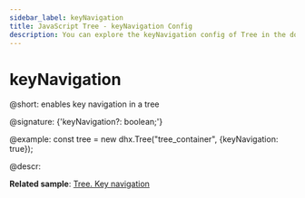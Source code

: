 ```yaml
---
sidebar_label: keyNavigation
title: JavaScript Tree - keyNavigation Config 
description: You can explore the keyNavigation config of Tree in the documentation of the DHTMLX JavaScript UI library. Browse developer guides and API reference, try out code examples and live demos, and download a free 30-day evaluation version of DHTMLX Suite 7.
---
```


# keyNavigation

@short: enables key navigation in a tree

@signature: {'keyNavigation?: boolean;'}

@example:
const tree = new dhx.Tree("tree_container", {keyNavigation: true});

@descr:

**Related sample**: [Tree. Key navigation](https://snippet.dhtmlx.com/icql8fwq)

[comment]: # (@related: tree/initialization_of_dhtmlxtree.md#initialize-tree tree/configuration.md#key-navigation)
